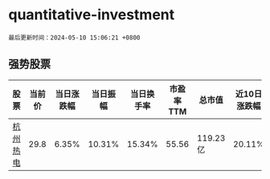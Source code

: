 # quantitative-investment

`最后更新时间：2024-05-10 15:06:21 +0800`

## 强势股票

|股票|当前价|当日涨跌幅|当日振幅|当日换手率|市盈率TTM|总市值|近10日涨跌幅|
|----|----|----|----|----|----|----|----|
|[杭州热电](https://xueqiu.com/S/SH605011)|29.8|6.35%|10.31%|15.34%|55.56|119.23亿|20.11%|
